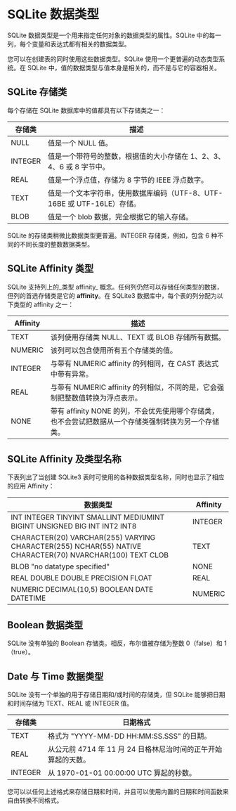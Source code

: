 
# SQLite 数据类型

SQLite 数据类型是一个用来指定任何对象的数据类型的属性。SQLite 中的每一列，每个变量和表达式都有相关的数据类型。

您可以在创建表的同时使用这些数据类型。SQLite 使用一个更普遍的动态类型系统。在 SQLite 中，值的数据类型与值本身是相关的，而不是与它的容器相关。

## SQLite 存储类

每个存储在 SQLite 数据库中的值都具有以下存储类之一：

| 存储类 | 描述 |
| --- | --- |
| NULL | 值是一个 NULL 值。 |
| INTEGER | 值是一个带符号的整数，根据值的大小存储在 1、2、3、4、6 或 8 字节中。 |
| REAL | 值是一个浮点值，存储为 8 字节的 IEEE 浮点数字。 |
| TEXT | 值是一个文本字符串，使用数据库编码（UTF-8、UTF-16BE 或 UTF-16LE）存储。 |
| BLOB | 值是一个 blob 数据，完全根据它的输入存储。 |

SQLite 的存储类稍微比数据类型更普遍。INTEGER 存储类，例如，包含 6 种不同的不同长度的整数数据类型。

## SQLite Affinity 类型

SQLite 支持列上的_类型 affinity_ 概念。任何列仍然可以存储任何类型的数据，但列的首选存储类是它的 **affinity**。在 SQLite3 数据库中，每个表的列分配为以下类型的 affinity 之一：

| Affinity | 描述 |
| --- | --- |
| TEXT | 该列使用存储类 NULL、TEXT 或 BLOB 存储所有数据。 |
| NUMERIC | 该列可以包含使用所有五个存储类的值。 |
| INTEGER | 与带有 NUMERIC affinity 的列相同，在 CAST 表达式中带有异常。 |
| REAL | 与带有 NUMERIC affinity 的列相似，不同的是，它会强制把整数值转换为浮点表示。 |
| NONE | 带有 affinity NONE 的列，不会优先使用哪个存储类，也不会尝试把数据从一个存储类强制转换为另一个存储类。 |

## SQLite Affinity 及类型名称

下表列出了当创建 SQLite3 表时可使用的各种数据类型名称，同时也显示了相应的应用 Affinity：

| 数据类型 | Affinity |
| --- | --- |
|  INT  INTEGER  TINYINT  SMALLINT  MEDIUMINT  BIGINT  UNSIGNED BIG INT  INT2  INT8 | INTEGER |
|  CHARACTER(20)  VARCHAR(255)  VARYING CHARACTER(255)  NCHAR(55)  NATIVE CHARACTER(70)  NVARCHAR(100)  TEXT  CLOB | TEXT |
|  BLOB  "no datatype specified" | NONE |
|  REAL  DOUBLE  DOUBLE PRECISION  FLOAT | REAL |
|  NUMERIC  DECIMAL(10,5)  BOOLEAN  DATE  DATETIME | NUMERIC |

## Boolean 数据类型

SQLite 没有单独的 Boolean 存储类。相反，布尔值被存储为整数 0（false）和 1（true）。

## Date 与 Time 数据类型

SQLite 没有一个单独的用于存储日期和/或时间的存储类，但 SQLite 能够把日期和时间存储为 TEXT、REAL 或 INTEGER 值。

| 存储类 | 日期格式 |
| --- | --- |
| TEXT | 格式为 "YYYY-MM-DD HH:MM:SS.SSS" 的日期。 |
| REAL | 从公元前 4714 年 11 月 24 日格林尼治时间的正午开始算起的天数。 |
| INTEGER | 从 1970-01-01 00:00:00 UTC 算起的秒数。 |

您可以以任何上述格式来存储日期和时间，并且可以使用内置的日期和时间函数来自由转换不同格式。


